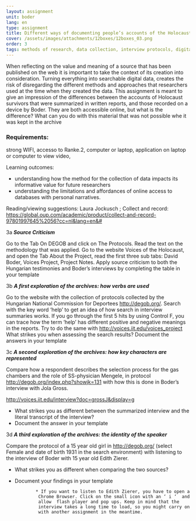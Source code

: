 ```yaml
---
layout: assignment
unit: boder
lang: en
type: assignment
title: Different ways of documenting people’s accounts of the Holocaust
cover: /assets/images/attachments/12boxes/12boxes_03.png
order: 3
tags: methods of research, data collection, interview protocols, digital archives, privacy, oral history, qualitative data
---
```


When reflecting on the value and meaning of a source that has
been published on the web it is important to take the context of
its creation into consideration. Turning everything into
searchable digital data, creates the risk of disregarding the
different methods and approaches that researchers used
at the time when they created the data. This assignment is
meant to give an impression of the differences between
the accounts of Holocaust survivors that were summarized in
written reports, and those recorded on a device by Boder.
They are both accessible online, but what is the difference?
What can you do with this material that was not possible whe
it was kept in the archive


<!-- more -->


<!-- briefing-teacher -->

### Requirements:

strong WIFI, accesso to Ranke.2, computer or laptop,
application on laptop or computer to view video,


Learning outcomes:

- understanding how the method for the collection of
data impacts its informative value for future researchers
- understanding the limitations and affordances of online access
to databases with personal narratives.



Reading/viewing  suggestions:
Laura Jockusch ; Collect and record: https://global.oup.com/academic/product/collect-and-record-97801997645%2056?cc=nl&lang=en&#





<!-- briefing-student -->



3a      ***Source Criticism***

Go to the Tab  On DEGOB and click on The Protocols. Read the text on the methodology that was applied.
Go to the website Voices of the Holocaust, and open the Tab About the Project, read the first three sub tabs: David Boder, Voices Project, Project Notes.
Apply source criticism to both the Hungarian testimonies and Boder’s interviews by completing the table in your template


3b      ***A first exploration of the archives: how verbs are used***

Go to the website with the collection of protocols collected by the Hungarian National Commission for  Deportees http://degob.org/.
Search with the key word ‘help’ to get an idea of how search in
interview summaries works.
If you go through the first 5 hits by using Control F, you can trace how the term ‘help’ has different positive and negative meanings in the reports.
Try to do the same with http://voices.iit.edu/voices_project
What strikes you when assessing the search results?
Document the answers in your template

3c      ***A second exploration of the archives: how key characters are  represented***

  Compare how a respondent describes the selection
  process for the gas  chambers and the role of
  SS-physician  Mengele, in protocol http://degob.org/index.php?showjk=131  with
  how this is done in Boder’s interview with Jola Gross.

  http://voices.iit.edu/interview?doc=grossJ&display=g

- What strikes you as different between the summarized interview and  the literal transcript of the interview?
- Document the answer in your template

3d     ***A third exploration of the archives: the identity of the speaker***

Compare the protocol of a 15 year old girl in  http://degob.org/
(select Female and date of birth 1931 in the search environment) with listening to the interview of Boder with 15 year old Edith Zierer.

- What strikes you as different when comparing the two sources?
- Document your findings in your template

              * If you want to listen to Edith Zierer, you have to open a
               Chrome Browser. Click on the small icon with an ‘ i ‘  and
               allow  flash player and pop ups. Keep in mind that the
               interview takes a long time to load, so you might carry on
               with another assignment in the meantime.
